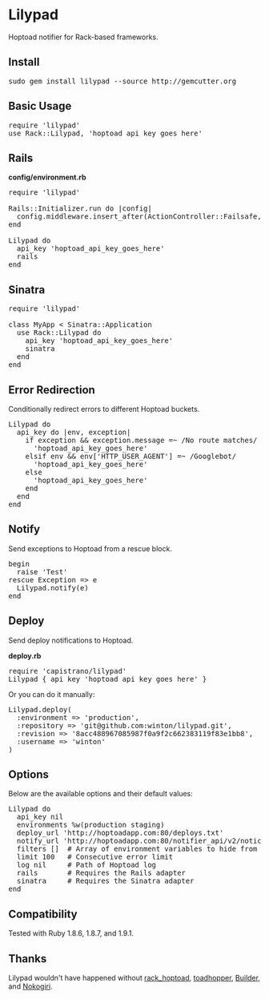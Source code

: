 Lilypad
=======

Hoptoad notifier for Rack-based frameworks.

Install
-------

<pre>
sudo gem install lilypad --source http://gemcutter.org
</pre>

Basic Usage
-----------

<pre>
require 'lilypad'
use Rack::Lilypad, 'hoptoad_api_key_goes_here'
</pre>

Rails
-----

**config/environment.rb**

<pre>
require 'lilypad'

Rails::Initializer.run do |config|
  config.middleware.insert_after(ActionController::Failsafe, Rack::Lilypad)
end

Lilypad do
  api_key 'hoptoad_api_key_goes_here'
  rails
end
</pre>

Sinatra
-------

<pre>
require 'lilypad'

class MyApp < Sinatra::Application
  use Rack::Lilypad do
    api_key 'hoptoad_api_key_goes_here'
    sinatra
  end
end
</pre>

Error Redirection
-----------------

Conditionally redirect errors to different Hoptoad buckets.

<pre>
Lilypad do
  api_key do |env, exception|
    if exception && exception.message =~ /No route matches/
      'hoptoad_api_key_goes_here'
    elsif env && env['HTTP_USER_AGENT'] =~ /Googlebot/
      'hoptoad_api_key_goes_here'
    else
      'hoptoad_api_key_goes_here'
    end
  end
end
</pre>

Notify
------

Send exceptions to Hoptoad from a rescue block.

<pre>
begin
  raise 'Test'
rescue Exception => e
  Lilypad.notify(e)
end
</pre>

Deploy
------

Send deploy notifications to Hoptoad.

**deploy.rb**

<pre>
require 'capistrano/lilypad'
Lilypad { api_key 'hoptoad_api_key_goes_here' }
</pre>

Or you can do it manually:

<pre>
Lilypad.deploy(
  :environment => 'production',
  :repository => 'git@github.com:winton/lilypad.git',
  :revision => '8acc488967085987f0a9f2c662383119f83e1bb8',
  :username => 'winton'
)
</pre>

Options
-------

Below are the available options and their default values:

<pre>
Lilypad do
  api_key nil
  environments %w(production staging)
  deploy_url 'http://hoptoadapp.com:80/deploys.txt'
  notify_url 'http://hoptoadapp.com:80/notifier_api/v2/notices'
  filters []  # Array of environment variables to hide from Hoptoad
  limit 100   # Consecutive error limit
  log nil     # Path of Hoptoad log
  rails       # Requires the Rails adapter
  sinatra     # Requires the Sinatra adapter
end
</pre>

Compatibility
-------------

Tested with Ruby 1.8.6, 1.8.7, and 1.9.1.

Thanks
------

Lilypad wouldn't have happened without [rack_hoptoad](http://github.com/atmos/rack_hoptoad), [toadhopper](http://github.com/toolmantim/toadhopper), [Builder](http://builder.rubyforge.org), and [Nokogiri](http://nokogiri.org).
